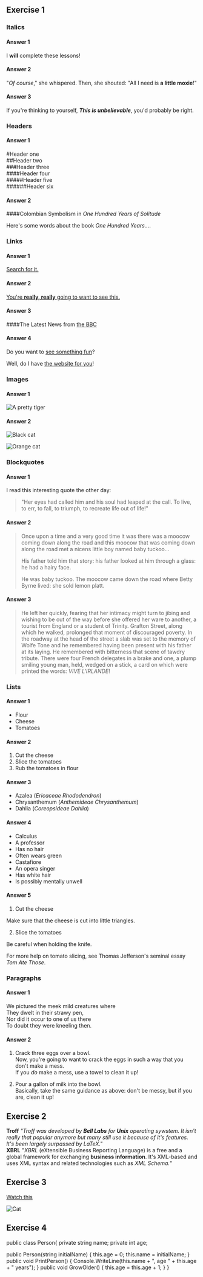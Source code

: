 ## Exercise 1
### **Italics**
#### Answer 1
I **will** complete these lessons!
#### Answer 2
"_Of course_," she whispered. Then, she shouted: "All I need is **a little moxie**!"
#### Answer 3
If you're thinking to yourself, **_This is unbelievable_**, you'd probably be right.
### **Headers**
#### Answer 1
#Header one  
##Header two  
###Header three  
####Header four  
#####Header five  
######Header six
#### Answer 2
####Colombian Symbolism in _One Hundred Years of Solitude_

Here's some words about the book _One Hundred Years..._.
### **Links**
#### Answer 1
[Search for it.](www.google.com)
#### Answer 2
[You're **really, really** going to want to see this.](www.dailykitten.com)
#### Answer 3
####The Latest News from [the BBC](www.bbc.com/news)
#### Answer 4
Do you want to [see something fun][a fun place]?

Well, do I have [the website for you][another fun place]!

[a fun place]: www.zombo.com
[another fun place]: www.stumbleupon.com
### **Images**
#### Answer 1
![A pretty tiger](https://upload.wikimedia.org/wikipedia/commons/5/56/Tiger.50.jpg)
#### Answer 2
![Black cat][Black]

![Orange cat][Orange]

[Black]: https://upload.wikimedia.org/wikipedia/commons/a/a3/81_INF_DIV_SSI.jpg
[Orange]: http://icons.iconarchive.com/icons/google/noto-emoji-animals-nature/256/22221-cat-icon.png
### **Blockquotes**
#### Answer 1
I read this interesting quote the other day:

>"Her eyes had called him and his soul had leaped at the call. To live, to err, to fall, to triumph, to recreate life out of life!"
#### Answer 2
>Once upon a time and a very good time it was there was a moocow coming down along the road and this moocow that was coming down along the road met a nicens little boy named baby tuckoo...
>
>His father told him that story: his father looked at him through a glass: he had a hairy face.
>
>He was baby tuckoo. The moocow came down the road where Betty Byrne lived: she sold lemon platt.
#### Answer 3
>He left her quickly, fearing that her intimacy might turn to jibing and wishing to be out of the way before she offered her ware to another, a tourist from England or a student of Trinity. Grafton Street, along which he walked, prolonged that moment of discouraged poverty. In the roadway at the head of the street a slab was set to the memory of Wolfe Tone and he remembered having been present with his father at its laying. He remembered with bitterness that scene of tawdry tribute. There were four French delegates in a brake and one, a plump smiling young man, held, wedged on a stick, a card on which were printed the words: _VIVE L'IRLANDE_!
### **Lists**
#### Answer 1
* Flour
* Cheese
* Tomatoes
#### Answer 2
1. Cut the cheese
2. Slice the tomatoes
3. Rub the tomatoes in flour
#### Answer 3
* Azalea (_Ericaceae Rhododendron_)
* Chrysanthemum (_Anthemideae Chrysanthemum_)
* Dahlia (_Coreopsideae Dahlia_)
#### Answer 4
* Calculus
 * A professor 
 * Has no hair 
 * Often wears green
* Castafiore 
 * An opera singer
 * Has white hair 
 * Is possibly mentally unwell
#### Answer 5
1. Cut the cheese

 Make sure that the cheese is cut into little triangles.

2. Slice the tomatoes

 Be careful when holding the knife.
 
 For more help on tomato slicing, see Thomas Jefferson's seminal essay _Tom Ate Those_.
### **Paragraphs**
#### Answer 1
We pictured the meek mild creatures where  
They dwelt in their strawy pen,  
Nor did it occur to one of us there  
To doubt they were kneeling then.
#### Answer 2
1. Crack three eggs over a bowl.  
Now, you're going to want to crack the eggs in such a way that you don't make a mess.  
If you _do_ make a mess, use a towel to clean it up!

2. Pour a gallon of milk into the bowl.  
Basically, take the same guidance as above: don't be messy, but if you are, clean it up!

## Exercise 2
**Troff**
_"Troff was developed by **Bell Labs** for **Unix** operating sywstem. It isn't really that popular anymore but many still use it because of it's features. It's been largely surpassed by LaTeX."_  
**XBRL**
"_XBRL_ (eXtensible Business Reporting Language) is a free and a global framework for exchanging **business information**. It's XML-based and uses XML syntax and related technologies such as _XML Schema._"
## Exercise 3
[Watch this](https://www.youtube.com/watch?v=83m261lAlrs)

![Cat](https://media.tenor.com/mkB7b-tq4hAAAAAC/cat-kitty.gif)
## Exercise 4
public class Person{
  private string name;
  private int age;

  public Person(string initialName)
  {
    this.age = 0;
    this.name = initialName;
  }
  public void PrintPerson()
  {
    Console.WriteLine(this.name + ", age " + this.age + " years");
  }
  public void GrowOlder()
  {
    this.age = this.age + 1;
  }
}
